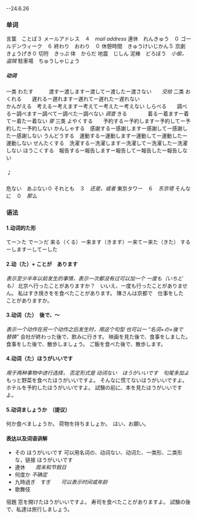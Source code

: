--24.6.26
### 单词
言葉　ことば３
メールアドレス　４　*mail address*
連休　れんきゅう　０
ゴールデンウィーク　６
終わり　おわり　０
休憩時間　きゅうけいじかん５
京劇　きょうげき０
切符　きっぷ
体　からだ
地震　じしん
泥棒　どろぼう　*小偷，盗贼*
駐車場　ちゅうしゃじょう
##### 动词
一类
わたす　　　渡すー渡しますー渡してー渡したー渡さない　　*交给*
二类
おくれる　　遅れるー遅れますー遅れてー遅れたー遅れない  
かんがえる　考えるー考えますー考えてー考えたー考えない
しらべる　　調べるー調べますー調べてー調べたー調べない   *调查*
きる　　　　着るー着ますー着てー着たー着ない  *穿*
三类
よやくする　　予約するー予約しますー予約してー予約したー予約しない
かんしゃする　感謝するー感謝しますー感謝してー感謝したー感謝しない
うんどうする　運動するー運動しますー運動してー運動したー運動しない
せんたくする　洗濯するー洗濯しますー洗濯してー洗濯したー洗濯しない
ほうこくする　報告するー報告しますー報告してー報告したー報告しない
##### ；
危ない　あぶない０
それとも　３　*还是，或者*
東京タワー　６　*东京塔*
そんなに　０　*那么*
### 语法
#### 1.动词的た形
てー＞た
でー＞だ
来る（くる）ー来ます（きます）ー来てー来た（きた）
するーしますーしてーした
#### 2.动（た）+ ことが　あります
*表示至少半年以前发生的事情，表示一次都没有过可以加一个 一度も（いちども）*
北京へ行ったことがありますか？　いいえ、一度も行ったことがありません。
私はすき焼きをを食べたことがあります。
陳さんは京都で　仕事をした　ことがありますか。
#### 3.动词（た）　後で、～
*表示一个动作在另一个动作之后发生时，用这个句型
也可以一 “名词+の+後で　替换”*
会社が終わった後で、飲みに行きす。
映画を見た後で、食事をしました。
食事をした後で、散歩しましょう。
ご飯を食べた後で、散歩します。
#### 4.动词（た）ほうがいいです 
*用于两种事物中进行选择， 否定形式是 动词ない　ほうがいいです　句尾多加よ*
もっと野菜を食べたほうがいいですよ。
そんなに慌てないほうがいいですよ。
ホテルを予約したほうがいいですよ。
試験の前に、本を見たほうがいいですよ。
#### 5.动词ましょうか　（提议）
何か食べましょうか。
荷物を持ちましょか。　はい、お願い。
#### 表达以及词语讲解
+ その ほうがいいです
可以用名词の、动词ない、动词た、一类形、二类形な，链接 ほうがいいです
+ 連休　　*周末和节假日*
+ 何度か     *不确定*
+ 九時過ぎ　すぎ　　*可以表示时间或年龄*
+ 歌舞伎　

宿題
窓を開けたほうがいいですよ。
寿司を食べたことがありますよ。
試験の後で、私達は旅行しましょう。